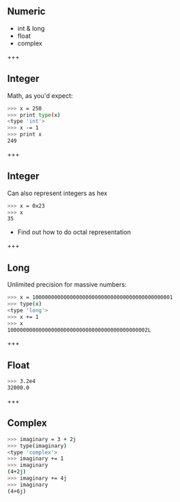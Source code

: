 ## Numeric
* int & long
* float
* complex

+++
## Integer
Math, as you'd expect:
```sh
>>> x = 250
>>> print type(x)
<type 'int'>
>>> x -= 1
>>> print x
249
```

+++
## Integer
Can also represent integers as hex
```sh
>>> x = 0x23
>>> x
35
```
* Find out how to do octal representation

+++
## Long
Unlimited precision for massive numbers:
```sh
>>> x = 100000000000000000000000000000000000000000001
>>> type(x)
<type 'long'>
>>> x += 1
>>> x
100000000000000000000000000000000000000000002L
```

+++
## Float
```sh
>>> 3.2e4
32000.0
```

+++
## Complex
```sh
>>> imaginary = 3 + 2j
>>> type(imaginary)
<type 'complex'>
>>> imaginary += 1
>>> imaginary
(4+2j)
>>> imaginary += 4j
>>> imaginary
(4+6j)
```